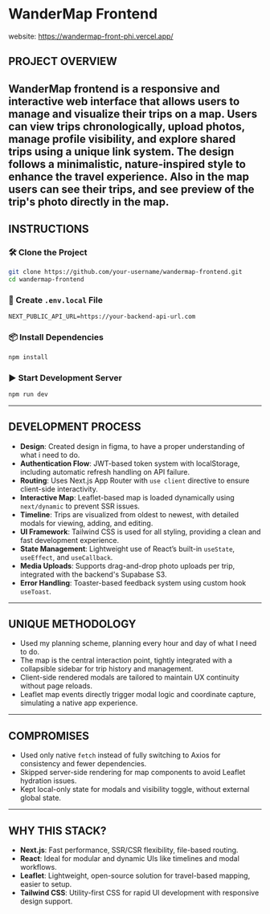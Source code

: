# WanderMap Frontend
website: https://wandermap-front-phi.vercel.app/

## PROJECT OVERVIEW
WanderMap frontend is a responsive and interactive web interface that allows users to manage and visualize their trips on a map. Users can view trips chronologically, upload photos, manage profile visibility, and explore shared trips using a unique link system. The design follows a minimalistic, nature-inspired style to enhance the travel experience.
Also in the map users can see their trips, and see preview of the trip's photo directly in the map. 
---

## INSTRUCTIONS

### 🛠 Clone the Project
```bash
git clone https://github.com/your-username/wandermap-frontend.git
cd wandermap-frontend
```

### 🔐 Create `.env.local` File
```env
NEXT_PUBLIC_API_URL=https://your-backend-api-url.com
```

### 📦 Install Dependencies
```bash
npm install
```

### ▶️ Start Development Server
```bash
npm run dev
```

---

## DEVELOPMENT PROCESS
- **Design**: Created design in figma, to have a proper understanding of what i need to do.
- **Authentication Flow**: JWT-based token system with localStorage, including automatic refresh handling on API failure.
- **Routing**: Uses Next.js App Router with `use client` directive to ensure client-side interactivity.
- **Interactive Map**: Leaflet-based map is loaded dynamically using `next/dynamic` to prevent SSR issues.
- **Timeline**: Trips are visualized from oldest to newest, with detailed modals for viewing, adding, and editing.
- **UI Framework**: Tailwind CSS is used for all styling, providing a clean and fast development experience.
- **State Management**: Lightweight use of React’s built-in `useState`, `useEffect`, and `useCallback`.
- **Media Uploads**: Supports drag-and-drop photo uploads per trip, integrated with the backend's Supabase S3.
- **Error Handling**: Toaster-based feedback system using custom hook `useToast`.

---

## UNIQUE METHODOLOGY

- Used my planning scheme, planning every hour and day of what I need to do.
- The map is the central interaction point, tightly integrated with a collapsible sidebar for trip history and management.
- Client-side rendered modals are tailored to maintain UX continuity without page reloads.
- Leaflet map events directly trigger modal logic and coordinate capture, simulating a native app experience.

---

## COMPROMISES

- Used only native `fetch` instead of fully switching to Axios for consistency and fewer dependencies.
- Skipped server-side rendering for map components to avoid Leaflet hydration issues.
- Kept local-only state for modals and visibility toggle, without external global state.

---

## WHY THIS STACK?

- **Next.js**: Fast performance, SSR/CSR flexibility, file-based routing.
- **React**: Ideal for modular and dynamic UIs like timelines and modal workflows.
- **Leaflet**: Lightweight, open-source solution for travel-based mapping, easier to setup.
- **Tailwind CSS**: Utility-first CSS for rapid UI development with responsive design support.
